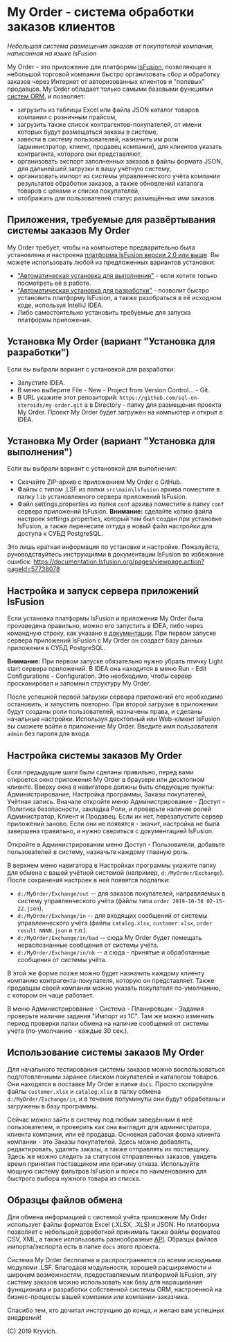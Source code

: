 # My Order - система обработки заказов клиентов
*Небольшая система размещения заказов от покупателей компании, написанная на языке lsFusion*

My Order - это приложение для платформы [lsFusion](https://lsfusion.org), позволяющее в небольшой торговой компании быстро организовать сбор и обработку заказов через Интернет от авторизованных клиентов и "полевых" продавцов. My Order обладает только самыми базовыми функциями [систем ORM](https://en.wikipedia.org/wiki/Order_management_system), и позволяет:
* загрузить из таблицы Excel или файла JSON каталог товаров компании с розничным прайсом,
* загрузить также список контрагентов-покупателей, от имени которых будут размещаться заказы в системе,
* завести в систему пользователей, назначить им роли (администратор, клиент, продавец компании), для клиентов указать контрагента, которого они представляют,
* организовать экспорт заполненных заказов в файлы формата JSON, для дальнейшей загрузки в вашу учётную систему,
* организовать импорт из системы управленческого учёта компании результатов обработки заказов, а также обновлений каталога товаров с ценами и списка покупателей,
* отображать для пользователей статус размещённых ими заказов.

## Приложения, требуемые для развёртывания системы заказов My Order

My Order требует, чтобы на компьютере предварительно была установлена и настроена [платформа lsFusion версии 2.0 или выше](https://documentation.lsfusion.org/pages/viewpage.action?pageId=18645035). Вы можете использовать любой из предложенных вариантов установки:
* ["Автоматическая установка для выполнения"](https://documentation.lsfusion.org/pages/viewpage.action?pageId=57738078) - если хотите только посмотреть её в работе.
* ["Автоматическая установка для разработки"](https://documentation.lsfusion.org/pages/viewpage.action?pageId=57738076) - позволит быстро установить платформу lsFusion, а также разобраться в её исходном коде, используя IntelliJ IDEA.
* Либо самостоятельно установить требуемые для запуска платформы приложения.

## Установка My Order (вариант "Установка для разработки")

Если вы выбрали вариант с установкой для разработки:
* Запустите IDEA.
* В меню выберите File - New - Project from Version Control... - Git.
* В URL укажите этот репозиторий: `https://github.com/sql-on-steroids/my-order.git` а в Directory - папку для размещения проекта My Order.
Проект My Order будет загружен на компьютер и открыт в IDEA.

## Установка My Order (вариант "Установка для выполнения")

Если вы выбрали вариант с установкой для выполнения:

* Скачайте ZIP-архив с приложением My Order с GitHub.
* Файлы с типом .LSF из папки `src\main\lsfusion` архива поместите в папку `lib` установленного сервера приложений lsFusion.
* Файл settings.properties из папки `conf` архива поместите в папку `conf` сервера приложений lsFusion. __Внимание:__ сделайте копию файла настроек settings.properties, который там был создан при установке lsFusion, а также перенесите оттуда в новый файл настройки для доступа к СУБД PostgreSQL.

Это лишь краткая информация по установке и настройке. Пожалуйста, руководствуйтесь инструкциями в документации lsFusion во избежание ошибок: https://documentation.lsfusion.org/pages/viewpage.action?pageId=57738078

## Настройка и запуск сервера приложений lsFusion

Если установка платформы lsFusion и приложения My Order была произведена правильно, можно его запустить в IDEA, либо через командную строку, как указано в [документации](https://documentation.lsfusion.org/pages/viewpage.action?pageId=18645035). При первом запуске сервера приложений lsFusion с My Order он создаст базу данных приложения в СУБД PostgreSQL.

__Внимание:__ При первом запуске обязательно нужно убрать птичку Light start сервера приложений. В IDEA она находится в меню Run - Edit Configurations - Configuration. Это необходимо, чтобы сервер просканировал и запомнил структуру My Order.

После успешной первой загрузки сервера приложений его необходимо остановить, и запустить повторно. При второй загрузке в приложении будут созданы роли пользователей, назначены права, и сделаны начальные настройки. Используя десктопный или Web-клиент lsFusion вы сможете войти в приложение My Order. Введите имя пользователя `admin` без пароля для входа.

## Настройка системы заказов My Order

Если предыдущие шаги были сделаны правильно, перед вами откроется окно приложения My Order в браузере или десктопном клиенте. Вверху окна в навигаторе должны быть следующие пункты: Администрирование, Настройка программы, Заказы покупателей, Учётная запись. Вначале откройте меню Администрирование - Доступ - Политика безопасности, закладка Роли, и проверьте наличие ролей Администратор, Клиент и Продавец. Если их нет, перезапустите сервер приложений заново. Если они не появятся - значит, настройка не была завершена правильно, и нужно свериться с документацией lsFusion.

Откройте в Администрировании меню Доступ - Пользователи, добавьте пользователей в систему, назначьте каждому главную роль.

В верхнем меню навигатора в Настройках программы укажите папку для обмена с вашей учётной системой (например, `d:/MyOrder/Exchange`). После сохранения настроек в ней появятся подпапки:
* `d:/MyOrder/Exchange/out` -- для заказов покупателей, направляемых в систему управленческого учёта (файлы типа `order 2019-10-30 02-15-22.json`).
* `d:/MyOrder/Exchange/in` -- для входящих сообщений от системы управленческого учёта (файлы `catalog.xlsx`, `customer.xlsx`, `order result NNNN.json` и т.п.).
* `d:/MyOrder/Exchange/in/bad` -- сюда My Order будет помещать нераспознанные сообщения от системы учёта.
* `d:/MyOrder/Exchange/in/ok` -- а сюда - принятые и обработанные сообщения от системы учёта.

В этой же форме позже можно будет назначить каждому клиенту компанию контрагента-покупателя, которую он представляет. Также продавцам своей компании можно указать покупателя по-умолчанию, с котором он чаще работает.

В меню Администрирование - Система - Планировщик - Задания проверьте наличие задания "Импорт из 1С". Там же можно изменить период проверки папки обмена на наличие сообщений от системы учёта (по-умолчанию - каждые 30 сек.).

## Использование системы заказов My Order

Для начального тестирования системы заказов можно воспользоваться подготовленными заранее списком покупателей и каталогом товаров. Они находятся в поставке My Order в папке `docs`. Просто скопируйте файлы `customer.xlsx` и `catalog.xlsx` в папку обмена `d:/MyOrder/Exchange/in`, и в течение полуминуты они будут обработаны и загружены в базу программы.

Сейчас можно зайти в систему под любым заведённым в неё пользователем, и проверить как она выглядит для администратора, клиента компании, или её продавца. Основная рабочая форма клиента компании - это Заказы покупателей. Здесь можно добавлять, редактировать, удалять заказы, а также отправлять их поставщику. Здесь же можно следить за статусом отправленных заказов, увидеть время принятия поставщиком или причину отказа. Используйте мощную систему фильтров lsFusion и поиск по наименованию для быстрого выбора нужного товара из списка.

## Образцы файлов обмена

Для обмена информацией с системой учёта приложение My Order использует файлы форматов Excel (.XLSX, .XLS) и JSON. Но платформа позволяет с небольшой доработкой принимать также файлы форматов CSV, XML, а также использовать разнообразные [API](https://documentation.lsfusion.org/pages/viewpage.action?pageId=29884429). Образцы файлов импорта/экспорта есть в папке `docs` этого проекта.

Система My Order бесплатна и распространяется со всеми исходными модулями .LSF. Благодаря модульности, хорошей расширяемости и широким возможностям, предоставляемым платформой lsFusion, эту систему заказов можно использовать как базу для наращивания функционала и разработки собственной системы ORM, настроенной на бизнес-процессы вашей компании или компании-заказчика.

Спасибо тем, кто дочитал инструкцию до конца, и желаю вам успешных внедрений!

(C) 2019 Kryvich.
